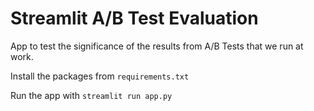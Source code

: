 # Streamlit A/B Test Evaluation

App to test the significance of the results from A/B Tests that we run at work.

Install the packages from `requirements.txt`

Run the app with `streamlit run app.py`
